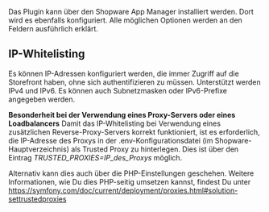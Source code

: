 Das Plugin kann über den Shopware App Manager installiert werden.
Dort wird es ebenfalls konfiguriert. Alle möglichen Optionen werden an den Feldern ausführlich
erklärt.

## IP-Whitelisting

Es können IP-Adressen konfiguriert werden, die immer Zugriff auf die Storefront haben,
ohne sich authentifizieren zu müssen.
Unterstützt werden IPv4 und IPv6. Es können auch Subnetzmasken oder IPv6-Prefixe angegeben werden.

**Besonderheit bei der Verwendung eines Proxy-Servers oder eines Loadbalancers**
Damit das IP-Whitelisting bei Verwendung eines zusätzlichen Reverse-Proxy-Servers korrekt
funktioniert, ist es erforderlich, die IP-Adresse des Proxys in der .env-Konfigurationsdatei
(im Shopware-Hauptverzeichnis) als Trusted Proxy zu hinterlegen. Dies ist über den Eintrag
_TRUSTED_PROXIES=IP_des_Proxys_ möglich.

Alternativ kann dies auch über die PHP-Einstellungen geschehen. Weitere Informationen, wie
Du dies PHP-seitig umsetzen kannst, findest Du unter https://symfony.com/doc/current/deployment/proxies.html#solution-settrustedproxies
